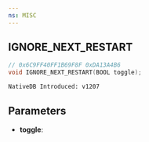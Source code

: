 ```yaml
---
ns: MISC
---
```

## IGNORE_NEXT_RESTART

```c
// 0x6C9FF40FF1B69F8F 0xDA13A4B6
void IGNORE_NEXT_RESTART(BOOL toggle);
```

```
NativeDB Introduced: v1207
```

## Parameters
* **toggle**:
